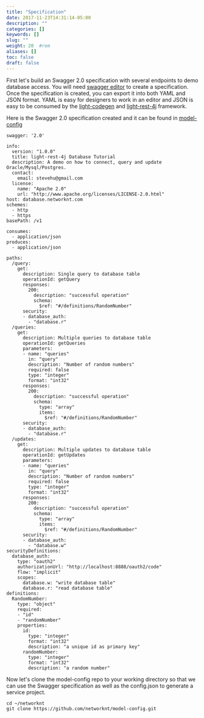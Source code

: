 ```yaml
---
title: "Specification"
date: 2017-11-23T14:31:14-05:00
description: ""
categories: []
keywords: []
slug: ""
weight: 20	#rem
aliases: []
toc: false
draft: false
---
```


First let's build an Swagger 2.0 specification with several endpoints to demo database
access. You will need [swagger editor][] to create a specification. Once the specification
is created, you can export it into both YAML and JSON format. YAML is easy for designers to
work in an editor and JSON is easy to be consumed by the [light-codegen][] and [light-rest-4j][]
framework. 
 

Here is the Swagger 2.0 specification created and it can be found in [model-config][] 

```
swagger: '2.0'

info:
  version: "1.0.0"
  title: light-rest-4j Database Tutorial
  description: A demo on how to connect, query and update Oracle/Mysql/Postgres. 
  contact:
    email: stevehu@gmail.com
  license:
    name: "Apache 2.0"
    url: "http://www.apache.org/licenses/LICENSE-2.0.html"
host: database.networknt.com
schemes:
  - http
  - https
basePath: /v1

consumes:
  - application/json
produces:
  - application/json

paths:
  /query:
    get:
      description: Single query to database table
      operationId: getQuery
      responses:
        200:
          description: "successful operation"
          schema:
            $ref: "#/definitions/RandomNumber"          
      security:
      - database_auth:
        - "database.r"
  /queries:
    get:
      description: Multiple queries to database table
      operationId: getQueries
      parameters:
      - name: "queries"
        in: "query"
        description: "Number of random numbers"
        required: false
        type: "integer"
        format: "int32"
      responses:
        200:
          description: "successful operation"
          schema:
            type: "array"
            items:
              $ref: "#/definitions/RandomNumber"
      security:
      - database_auth:
        - "database.r"
  /updates:
    get:
      description: Multiple updates to database table
      operationId: getUpdates
      parameters:
      - name: "queries"
        in: "query"
        description: "Number of random numbers"
        required: false
        type: "integer"
        format: "int32"
      responses:
        200:
          description: "successful operation"
          schema:
            type: "array"
            items:
              $ref: "#/definitions/RandomNumber"
      security:
      - database_auth:
        - "database.w"
securityDefinitions:
  database_auth:
    type: "oauth2"
    authorizationUrl: "http://localhost:8888/oauth2/code"
    flow: "implicit"
    scopes:
      database.w: "write database table"
      database.r: "read database table"
definitions:
  RandomNumber:
    type: "object"
    required:
    - "id"
    - "randomNumber"
    properties:
      id:
        type: "integer"
        format: "int32"
        description: "a unique id as primary key"
      randomNumber:
        type: "integer"
        format: "int32"
        description: "a random number"
```

Now let's clone the model-config repo to your working directory so that we can use the Swagger
specification as well as the config.json to generate a service project. 

```
cd ~/networknt
git clone https://github.com/networknt/model-config.git
```


[swagger editor]: /tool/swagger-editor/
[light-codegen]: /tool/light-codegen/
[light-rest-4j]: /style/light-rest-4j/
[model-config]: https://github.com/networknt/model-config/tree/master/rest/swagger/database

